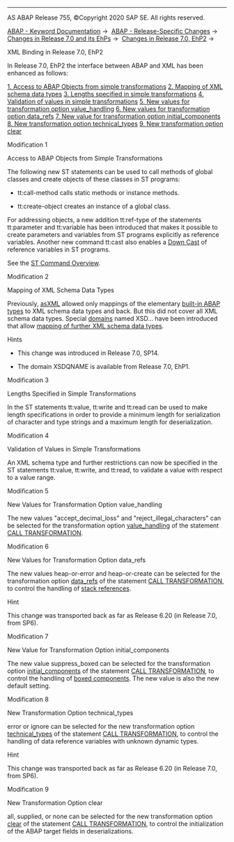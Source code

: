   

* * *

AS ABAP Release 755, ©Copyright 2020 SAP SE. All rights reserved.

[ABAP - Keyword Documentation](javascript:call_link\('abenabap.htm'\)) →  [ABAP - Release-Specific Changes](javascript:call_link\('abennews.htm'\)) →  [Changes in Release 7.0 and its EhPs](javascript:call_link\('abennews-70_ehps.htm'\)) →  [Changes in Release 7.0, EhP2](javascript:call_link\('abennews-71.htm'\)) → 

XML Binding in Release 7.0, EhP2

In Release 7.0, EhP2 the interface between ABAP and XML has been enhanced as follows:

[1\. Access to ABAP Objects from simple transformations](#!ABAP_MODIFICATION_1@1@)
[2\. Mapping of XML schema data types](#!ABAP_MODIFICATION_2@2@)
[3\. Lengths specified in simple transformations](#!ABAP_MODIFICATION_3@3@)
[4\. Validation of values in simple transformations](#!ABAP_MODIFICATION_4@4@)
[5\. New values for transformation option value\_handling](#!ABAP_MODIFICATION_5@5@)
[6\. New values for transformation option data\_refs](#!ABAP_MODIFICATION_6@6@)
[7\. New value for transformation option initial\_components](#!ABAP_MODIFICATION_7@7@)
[8\. New transformation option technical\_types](#!ABAP_MODIFICATION_8@8@)
[9\. New transformation option clear](#!ABAP_MODIFICATION_9@9@)

Modification 1

Access to ABAP Objects from Simple Transformations

The following new ST statements can be used to call methods of global classes and create objects of these classes in ST programs:

-   tt:call-method calls static methods or instance methods.

-   tt:create-object creates an instance of a global class.

For addressing objects, a new addition tt:ref-type of the statements tt:parameter and tt:variable has been introduced that makes it possible to create parameters and variables from ST programs explicitly as reference variables. Another new command tt:cast also enables a [Down Cast](javascript:call_link\('abendown_cast_glosry.htm'\) "Glossary Entry") of reference variables in ST programs.

See the [ST Command Overview](javascript:call_link\('abenst_statements.htm'\)).

Modification 2

Mapping of XML Schema Data Types

Previously, [asXML](javascript:call_link\('abenasxml_glosry.htm'\) "Glossary Entry") allowed only mappings of the elementary [built-in ABAP types](javascript:call_link\('abenbuiltin_abap_type_glosry.htm'\) "Glossary Entry") to XML schema data types and back. But this did not cover all XML schema data types. Special [domains](javascript:call_link\('abendomain_glosry.htm'\) "Glossary Entry") named XSD... have been introduced that allow [mapping of further XML schema data types](javascript:call_link\('abenabap_xslt_asxml_schema.htm'\)).

Hints

-   This change was introduced in Release 7.0, SP14.

-   The domain XSDQNAME is available from Release 7.0, EhP1.
    

Modification 3

Lengths Specified in Simple Transformations

In the ST statements tt:value, tt:write and tt:read can be used to make length specifications in order to provide a minimum length for serialization of character and type strings and a maximum length for deserialization.

Modification 4

Validation of Values in Simple Transformations

An XML schema type and further restrictions can now be specified in the ST statements tt:value, tt:write, and tt:read, to validate a value with respect to a value range.

Modification 5

New Values for Transformation Option value\_handling

The new values "accept\_decimal\_loss" and "reject\_illegal\_characters" can be selected for the transformation option [value\_handling](javascript:call_link\('abapcall_transformation_options.htm'\)) of the statement [CALL TRANSFORMATION](javascript:call_link\('abapcall_transformation.htm'\)).

Modification 6

New Values for Transformation Option data\_refs

The new values heap-or-error and heap-or-create can be selected for the transformation option [data\_refs](javascript:call_link\('abapcall_transformation_options.htm'\)) of the statement [CALL TRANSFORMATION](javascript:call_link\('abapcall_transformation.htm'\)), to control the handling of [stack references](javascript:call_link\('abenstack_reference_glosry.htm'\) "Glossary Entry").

Hint

This change was transported back as far as Release 6.20 (in Release 7.0, from SP6).

Modification 7

New Value for Transformation Option initial\_components

The new value suppress\_boxed can be selected for the transformation option [initial\_components](javascript:call_link\('abapcall_transformation_options.htm'\)) of the statement [CALL TRANSFORMATION](javascript:call_link\('abapcall_transformation.htm'\)), to control the handling of [boxed components](javascript:call_link\('abenboxed_component_glosry.htm'\) "Glossary Entry"). The new value is also the new default setting.

Modification 8

New Transformation Option technical\_types

error or ignore can be selected for the new transformation option [technical\_types](javascript:call_link\('abapcall_transformation_options.htm'\)) of the statement [CALL TRANSFORMATION](javascript:call_link\('abapcall_transformation.htm'\)), to control the handling of data reference variables with unknown dynamic types.

Hint

This change was transported back as far as Release 6.20 (in Release 7.0, from SP6).

Modification 9

New Transformation Option clear

all, supplied, or none can be selected for the new transformation option [clear](javascript:call_link\('abapcall_transformation_options.htm'\)) of the statement [CALL TRANSFORMATION](javascript:call_link\('abapcall_transformation.htm'\)), to control the initialization of the ABAP target fields in deserializations.